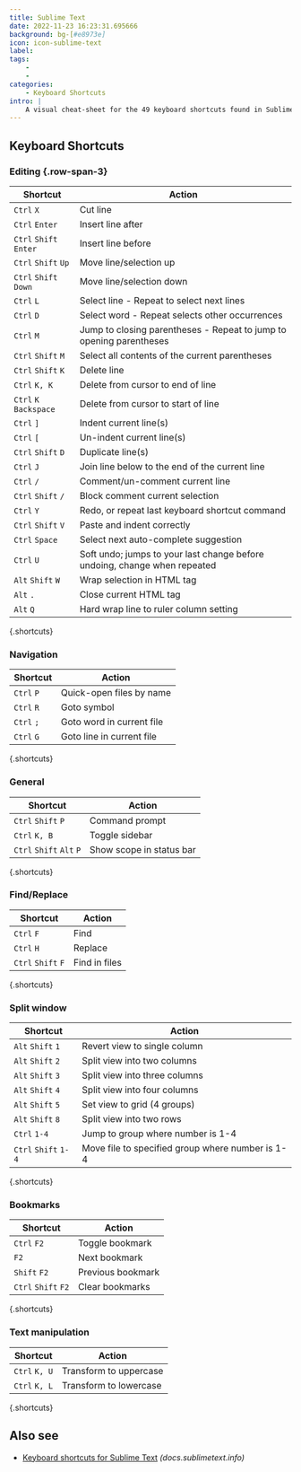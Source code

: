 ```yaml
---
title: Sublime Text
date: 2022-11-23 16:23:31.695666
background: bg-[#e8973e]
icon: icon-sublime-text
label: 
tags: 
    - 
    - 
categories:
    - Keyboard Shortcuts
intro: |
    A visual cheat-sheet for the 49 keyboard shortcuts found in Sublime Text
---
```




Keyboard Shortcuts
------------------



### Editing  {.row-span-3}

Shortcut | Action
---|---
`Ctrl` `X`  | Cut line
`Ctrl` `Enter`  | Insert line after
`Ctrl` `Shift` `Enter`  | Insert line before
`Ctrl` `Shift` `Up`  | Move line/selection up
`Ctrl` `Shift` `Down`  | Move line/selection down
`Ctrl` `L`  | Select line - Repeat to select next lines
`Ctrl` `D`  | Select word - Repeat selects other occurrences
`Ctrl` `M`  | Jump to closing parentheses - Repeat to jump to opening parentheses
`Ctrl` `Shift` `M`  | Select all contents of the current parentheses
`Ctrl` `Shift` `K`  | Delete line
`Ctrl` `K, K`  | Delete from cursor to end of line
`Ctrl` `K` `Backspace`  | Delete from cursor to start of line
`Ctrl` `]`  | Indent current line(s)
`Ctrl` `[`  | Un-indent current line(s)
`Ctrl` `Shift` `D`  | Duplicate line(s)
`Ctrl` `J`  | Join line below to the end of the current line
`Ctrl` `/`  | Comment/un-comment current line
`Ctrl` `Shift` `/`  | Block comment current selection
`Ctrl` `Y`  | Redo, or repeat last keyboard shortcut command
`Ctrl` `Shift` `V`  | Paste and indent correctly
`Ctrl` `Space`  | Select next auto-complete suggestion
`Ctrl` `U`  | Soft undo; jumps to your last change before undoing, change when repeated
`Alt` `Shift` `W`  | Wrap selection in HTML tag
`Alt` `.`  | Close current HTML tag
`Alt` `Q`  | Hard wrap line to ruler column setting
{.shortcuts}


### Navigation

Shortcut | Action
---|---
`Ctrl` `P`  | Quick-open files by name
`Ctrl` `R`  | Goto symbol
`Ctrl` `;`  | Goto word in current file
`Ctrl` `G`  | Goto line in current file
{.shortcuts}


### General

Shortcut | Action
---|---
`Ctrl` `Shift` `P`  | Command prompt
`Ctrl` `K, B`  | Toggle sidebar
`Ctrl` `Shift` `Alt` `P`  | Show scope in status bar
{.shortcuts}


### Find/Replace

Shortcut | Action
---|---
`Ctrl` `F`  | Find
`Ctrl` `H`  | Replace
`Ctrl` `Shift` `F`  | Find in files
{.shortcuts}


### Split window

Shortcut | Action
---|---
`Alt` `Shift` `1`  | Revert view to single column
`Alt` `Shift` `2`  | Split view into two columns
`Alt` `Shift` `3`  | Split view into three columns
`Alt` `Shift` `4`  | Split view into four columns
`Alt` `Shift` `5`  | Set view to grid (4 groups)
`Alt` `Shift` `8`  | Split view into two rows
`Ctrl` `1-4`  | Jump to group where number is 1-4
`Ctrl` `Shift` `1-4`  | Move file to specified group where number is 1-4
{.shortcuts}


### Bookmarks

Shortcut | Action
---|---
`Ctrl` `F2`  | Toggle bookmark
`F2`  | Next bookmark
`Shift` `F2`  | Previous bookmark
`Ctrl` `Shift` `F2`  | Clear bookmarks
{.shortcuts}


### Text manipulation

Shortcut | Action
---|---
`Ctrl` `K, U`  | Transform to uppercase
`Ctrl` `K, L`  | Transform to lowercase
{.shortcuts}




Also see
--------
- [Keyboard shortcuts for Sublime Text](http://docs.sublimetext.info/en/latest/reference/keyboard_shortcuts_win.html) _(docs.sublimetext.info)_
